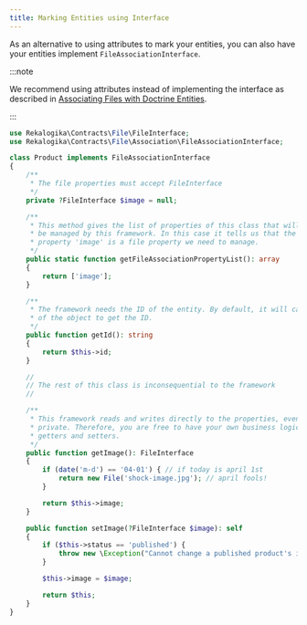 ```yaml
---
title: Marking Entities using Interface
---
```


As an alternative to using attributes to mark your entities, you can also have
your entities implement `FileAssociationInterface`.

:::note

We recommend using attributes instead of implementing the interface as
described in [Associating Files with Doctrine Entities](../03-doctrine-entity.md).

:::

```php
use Rekalogika\Contracts\File\FileInterface;
use Rekalogika\Contracts\File\Association\FileAssociationInterface;

class Product implements FileAssociationInterface
{
    /**
     * The file properties must accept FileInterface
     */
    private ?FileInterface $image = null;

    /**
     * This method gives the list of properties of this class that will
     * be managed by this framework. In this case it tells us that the
     * property 'image' is a file property we need to manage.
     */
    public static function getFileAssociationPropertyList(): array
    {
        return ['image'];
    }

    /**
     * The framework needs the ID of the entity. By default, it will call getId()
     * of the object to get the ID.
     */
    public function getId(): string
    {
        return $this->id;
    }

    //
    // The rest of this class is inconsequential to the framework
    //

    /**
     * This framework reads and writes directly to the properties, even if
     * private. Therefore, you are free to have your own business logic in the
     * getters and setters.
     */
    public function getImage(): FileInterface
    {
        if (date('m-d') == '04-01') { // if today is april 1st
            return new File('shock-image.jpg'); // april fools!
        }

        return $this->image;
    }

    public function setImage(?FileInterface $image): self
    {
        if ($this->status == 'published') {
            throw new \Exception("Cannot change a published product's image");
        }

        $this->image = $image;

        return $this;
    }
}
```

